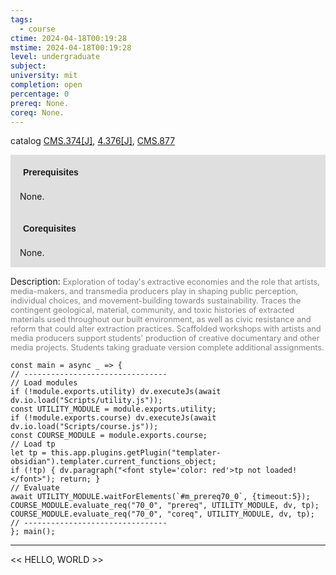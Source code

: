 ```yaml
---
tags:
  - course
ctime: 2024-04-18T00:19:28
mstime: 2024-04-18T00:19:28
level: undergraduate
subject: 
university: mit
completion: open
percentage: 0
prereq: None.
coreq: None.
---
```


catalog [CMS.374[J]](http://student.mit.edu/catalog/mCMSa.html#CMS.374), [4.376[J]](http://student.mit.edu/catalog/m4c.html#4.376), [CMS.877](http://student.mit.edu/catalog/mCMSa.html#CMS.877)

<span style="display: block; padding: 15px; background-color: rgb(100, 100, 100, 0.2);"><font id="m_prereq70_0" style="display: block; font-family: Arial, sans-serif; font-weight: bold; padding: 5px">Prerequisites</font><br><span id="prereq70_0">None.</span></span>
<span style="display: block; padding: 15px; background-color: rgb(100, 100, 100, 0.2);"><font id="m_coreq70_0" style="display: block; font-family: Arial, sans-serif; font-weight: bold; padding: 5px">Corequisites</font><br><span id="coreq70_0">None.</span></span>

<font style="">Description:</font>
<font style="color: grey; font-size: 0.8rem;">Exploration of today's extractive economies and the role that artists, media-makers, and transmedia producers play in shaping public perception, individual choices, and movement-building towards sustainability. Traces the contingent geological, material, community, and toxic histories of extracted materials used throughout our built environment, as well as civic resistance and reform that could alter extraction practices. Scaffolded workshops with artists and media producers support students' production of creative documentary and other media projects. Students taking graduate version complete additional assignments.</font>

```dataviewjs
const main = async _ => {
// --------------------------------
// Load modules
if (!module.exports.utility) dv.executeJs(await dv.io.load("Scripts/utility.js"));
const UTILITY_MODULE = module.exports.utility;
if (!module.exports.course) dv.executeJs(await dv.io.load("Scripts/course.js"));
const COURSE_MODULE = module.exports.course;
// Load tp
let tp = this.app.plugins.getPlugin("templater-obsidian").templater.current_functions_object;
if (!tp) { dv.paragraph("<font style='color: red'>tp not loaded!</font>"); return; }
// Evaluate
await UTILITY_MODULE.waitForElements(`#m_prereq70_0`, {timeout:5});
COURSE_MODULE.evaluate_req("70_0", "prereq", UTILITY_MODULE, dv, tp);
COURSE_MODULE.evaluate_req("70_0", "coreq", UTILITY_MODULE, dv, tp);
// --------------------------------
}; main();
```

---

<< HELLO, WORLD >>
